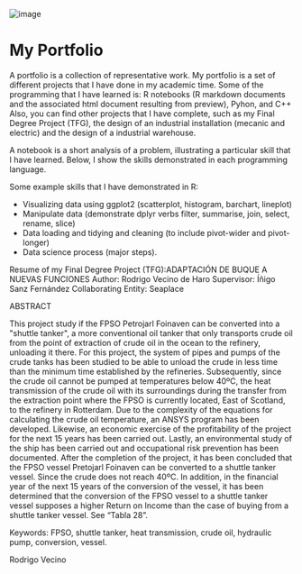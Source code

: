![image](https://user-images.githubusercontent.com/90775903/146059414-25fc9a86-a00d-4c32-87b8-ed5aa7fbf0b6.png)

# My Portfolio

A portfolio is a collection of representative work. My portfolio is a set of different projects that I have done in my academic time. 
Some of the programming that I have learned is: R notebooks (R markdown documents and the associated html document resulting from preview), Pyhon, and C++
Also, you can find other projects that I have complete, such as my Final Degree Project (TFG), the design of an industrial installation (mecanic and electric) and the design of a industrial warehouse.

A notebook is a short analysis of a problem, illustrating a particular skill that I have learned. Below, I show the skills demonstrated in each programming language.

Some example skills that I have demonstrated in R:
- Visualizing data using ggplot2 (scatterplot, histogram, barchart, lineplot)
- Manipulate data (demonstrate dplyr verbs filter, summarise, join, select, rename, slice)
- Data loading and tidying and cleaning (to include pivot-wider and pivot-longer)
- Data science process (major steps).



Resume of my Final Degree Project (TFG):ADAPTACIÓN DE BUQUE A NUEVAS FUNCIONES
Author: Rodrigo Vecino de Haro
Supervisor: Íñigo Sanz Fernández
Collaborating Entity: Seaplace

ABSTRACT

This project study if the FPSO Petrojarl Foinaven can be converted into a "shuttle tanker", a more conventional oil tanker that only transports crude oil from the point of extraction of crude oil in the ocean to the refinery, unloading it there. For this project, the system of pipes and pumps of the crude tanks has been studied to be able to unload the crude in less time than the minimum time established by the refineries.
Subsequently, since the crude oil cannot be pumped at temperatures below 40ºC, the heat transmission of the crude oil with its surroundings during the transfer from the extraction point where the FPSO is currently located, East of Scotland, to the refinery in Rotterdam.
Due to the complexity of the equations for calculating the crude oil temperature, an ANSYS program has been developed. Likewise, an economic exercise of the profitability of the project for the next 15 years has been carried out. Lastly, an environmental study of the ship has been carried out and occupational risk prevention has been documented.
After the completion of the project, it has been concluded that the FPSO vessel Pretojarl Foinaven can be converted to a shuttle tanker vessel. Since the crude does not reach 40ºC. In addition, in the financial year of the next 15 years of the conversion of the vessel, it has been determined that the conversion of the FPSO vessel to a shuttle tanker vessel supposes a higher Return on Income than the case of buying from a shuttle tanker vessel. See “Tabla 28”. 

Keywords: FPSO, shuttle tanker, heat transmission, crude oil, hydraulic pump, conversion, vessel.



Rodrigo Vecino
